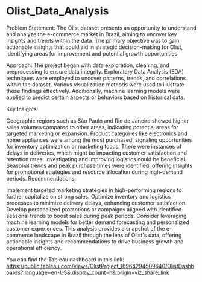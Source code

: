 # Olist_Data_Analysis
Problem Statement:
The Olist dataset presents an opportunity to understand and analyze the e-commerce market in Brazil, aiming to uncover key insights and trends within the data. The primary objective was to gain actionable insights that could aid in strategic decision-making for Olist, identifying areas for improvement and potential growth opportunities.

Approach:
The project began with data exploration, cleaning, and preprocessing to ensure data integrity. Exploratory Data Analysis (EDA) techniques were employed to uncover patterns, trends, and correlations within the dataset. Various visualization methods were used to illustrate these findings effectively. Additionally, machine learning models were applied to predict certain aspects or behaviors based on historical data.

Key Insights:

Geographic regions such as São Paulo and Rio de Janeiro showed higher sales volumes compared to other areas, indicating potential areas for targeted marketing or expansion.
Product categories like electronics and home appliances were among the most purchased, signaling opportunities for inventory optimization or marketing focus.
There were instances of delays in deliveries, which might be impacting customer satisfaction and retention rates. Investigating and improving logistics could be beneficial.
Seasonal trends and peak purchase times were identified, offering insights for promotional strategies and resource allocation during high-demand periods.
Recommendations:

Implement targeted marketing strategies in high-performing regions to further capitalize on strong sales.
Optimize inventory and logistics processes to minimize delivery delays, enhancing customer satisfaction.
Develop personalized promotions or campaigns aligned with identified seasonal trends to boost sales during peak periods.
Consider leveraging machine learning models for better demand forecasting and personalized customer experiences.
This analysis provides a snapshot of the e-commerce landscape in Brazil through the lens of Olist's data, offering actionable insights and recommendations to drive business growth and operational efficiency.

You can find the Tableau dashboard in this link: https://public.tableau.com/views/OlistProject_16964294509640/OlistDashboards?:language=en-US&:display_count=n&:origin=viz_share_link
